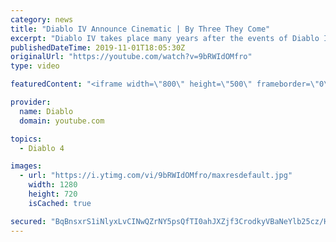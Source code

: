 ```yaml
---
category: news
title: "Diablo IV Announce Cinematic | By Three They Come"
excerpt: "Diablo IV takes place many years after the events of Diablo III, after millions have been slaughtered by the actions of the High Heavens and Burning Hells alike."
publishedDateTime: 2019-11-01T18:05:30Z
originalUrl: "https://youtube.com/watch?v=9bRWIdOMfro"
type: video

featuredContent: "<iframe width=\"800\" height=\"500\" frameborder=\"0\" src=\"https://www.youtube.com/embed/9bRWIdOMfro\" allow=\"accelerometer; autoplay; encrypted-media; gyroscope; picture-in-picture\" allowfullscreen></iframe>"

provider:
  name: Diablo
  domain: youtube.com

topics:
  - Diablo 4

images:
  - url: "https://i.ytimg.com/vi/9bRWIdOMfro/maxresdefault.jpg"
    width: 1280
    height: 720
    isCached: true

secured: "BqBnsxrS1iNlyxLvCINwQZrNY5psQfTI0ahJXZjf3CrodkyVBaNeYlb25cz/H3x7leIiqBJAB9+gbm3KcdvaqAanPZlDT21DO+hpLMyLgT5UvzsfXIN4rzO1UZOhamQDprOUUV/PpVw/Z4MdeSTnWPkk1onBMtwCf8Wd6VW04+76alx23Gxw0A1wCy3ZCye3Kj4zCsSYd3ZwN9gNim80qh53adW5pvL6glmVvSh+Dd0mFKX8ugkoBGRC9uUnY8oxhwXVXsRfP6kvdOJUhjLp1khjrTrnfcepRFB6wLSB0G3odab7zcwCJheVeDPCvQcdzimByvLRbGnoY7D34mVtia2WZwsVG1WEdmKaST2CETPVPA1EKyPXw/E91xeM3MXsEEh3YG1WDvqaRGqTnNfrrWPa/SHKjFsJ/KaLR3r8aRAk8U/sGoLjdg+gWqlMHqxq;dhtEcA75A3HFz7eWlV59sQ=="
---
```


